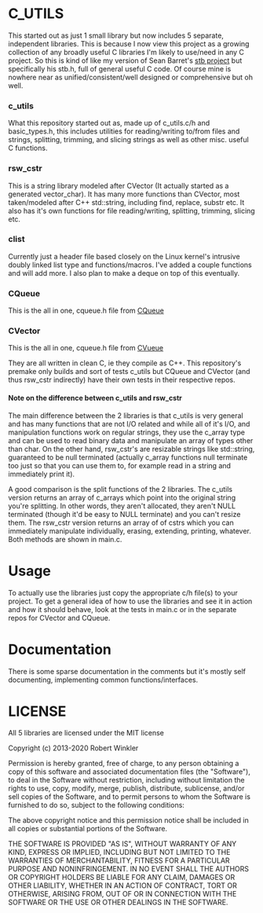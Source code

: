 
C_UTILS
=======
This started out as just 1 small library  but now includes 5 separate,
independent libraries.  This is because I now view this project as a
growing collection of any broadly useful C libraries I'm likely to
use/need in any C project.  So this is kind of like my version of
Sean Barret's [stb project](https://github.com/nothings/stb) but
specifically his stb.h, full of general useful C code.  Of course
mine is nowhere near as unified/consistent/well designed or
comprehensive but oh well.

### c_utils
What this repository started out as, made up of c_utils.c/h and basic_types.h,
this includes utilities for reading/writing to/from files and strings,
splitting, trimming, and slicing strings as well as other misc. useful
C functions.

### rsw_cstr
This is a string library modeled after CVector (It actually started
as a generated vector_char).  It has many more functions than CVector, most taken/modeled
after C++ std::string, including find, replace, substr etc.  It also has it's own functions
for file reading/writing, splitting, trimming, slicing etc.

### clist
Currently just a header file based closely on the Linux kernel's
intrusive doubly linked list type and functions/macros.  I've added
a couple functions and will add more.  I also plan to make a deque
on top of this eventually.

### CQueue
This is the all in one, cqueue.h file from [CQueue](http://github.com/rswinkle/CQueue)

### CVector
This is the all in one, cqueue.h file from [CVueue](http://github.com/rswinkle/CVector)

They are all written in clean C, ie they compile as C++.  This repository's
premake only builds and sort of tests c_utils but CQueue and CVector (and thus rsw_cstr
indirectly) have their own tests in their respective repos.

#### Note on the difference between c_utils and rsw_cstr
The main difference between the 2 libraries is that c_utils is very general and has many
functions that are not I/O related and while all of it's I/O, and manipulation functions work on
regular strings, they use the c_array type and can be used to read binary data and manipulate
an array of types other than char.  On the other hand, rsw_cstr's are resizable strings like
std::string, guaranteed to be null terminated (actually c_array functions null terminate too
just so that you can use them to, for example read in a string and immediately print it).

A good comparison is the split functions of the 2 libraries.  The c_utils version returns
an array of c_arrays which point into the original string you're splitting.  In other words, they aren't
allocated, they aren't NULL terminated (though it'd be easy to NULL terminate) and you can't
resize them.  The rsw_cstr version returns an array of of cstrs which you can immediately
manipulate individually, erasing, extending, printing, whatever.  Both methods are shown in main.c.

Usage
=====
To actually use the libraries just copy the appropriate c/h file(s) to your project.
To get a general idea of how to use the libraries and see it in action and how it should
behave, look at the tests in main.c or in the separate repos for CVector and CQueue.

Documentation
=============
There is some sparse documentation in the comments but it's mostly self
documenting, implementing common functions/interfaces.


LICENSE
=======
All 5 libraries are licensed under the MIT license

Copyright (c) 2013-2020 Robert Winkler

Permission is hereby granted, free of charge, to any person obtaining a copy of this software and associated
documentation files (the "Software"), to deal in the Software without restriction, including without limitation
the rights to use, copy, modify, merge, publish, distribute, sublicense, and/or sell copies of the Software, and
to permit persons to whom the Software is furnished to do so, subject to the following conditions:

The above copyright notice and this permission notice shall be included in all copies or substantial portions of the Software.

THE SOFTWARE IS PROVIDED "AS IS", WITHOUT WARRANTY OF ANY KIND, EXPRESS OR IMPLIED, INCLUDING BUT NOT LIMITED
TO THE WARRANTIES OF MERCHANTABILITY, FITNESS FOR A PARTICULAR PURPOSE AND NONINFRINGEMENT. IN NO EVENT SHALL
THE AUTHORS OR COPYRIGHT HOLDERS BE LIABLE FOR ANY CLAIM, DAMAGES OR OTHER LIABILITY, WHETHER IN AN ACTION OF
CONTRACT, TORT OR OTHERWISE, ARISING FROM, OUT OF OR IN CONNECTION WITH THE SOFTWARE OR THE USE OR OTHER DEALINGS
IN THE SOFTWARE.
